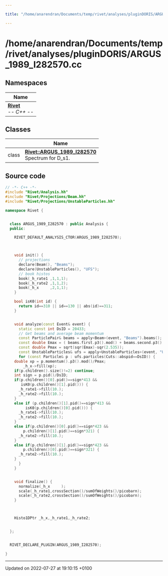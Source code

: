 ```yaml
---

title: "/home/anarendran/Documents/temp/rivet/analyses/pluginDORIS/ARGUS_1989_I282570.cc"

---
```


# /home/anarendran/Documents/temp/rivet/analyses/pluginDORIS/ARGUS_1989_I282570.cc



## Namespaces

| Name           |
| -------------- |
| **[Rivet](http://example.org/namespaces/namespacerivet/)** <br>-*- C++ -*-  |

## Classes

|                | Name           |
| -------------- | -------------- |
| class | **[Rivet::ARGUS_1989_I282570](http://example.org/classes/classrivet_1_1argus__1989__i282570/)** <br>Spectrum for D_s1.  |




## Source code

```cpp
// -*- C++ -*-
#include "Rivet/Analysis.hh"
#include "Rivet/Projections/Beam.hh"
#include "Rivet/Projections/UnstableParticles.hh"

namespace Rivet {


  class ARGUS_1989_I282570 : public Analysis {
  public:

    RIVET_DEFAULT_ANALYSIS_CTOR(ARGUS_1989_I282570);



    void init() {
      // projections
      declare(Beam(), "Beams");
      declare(UnstableParticles(), "UFS");
      // book histos
      book(_h_rate1 ,1,1,1);
      book(_h_rate2 ,1,1,2);
      book(_h_x     ,2,1,1);
    }

    bool isK0(int id) {
      return id==310 || id==130 || abs(id)==311;
    }


    void analyze(const Event& event) {
      static const int DsID = 20433;
      // Get beams and average beam momentum
      const ParticlePair& beams = apply<Beam>(event, "Beams").beams();
      const double Emax = ( beams.first.p3().mod() + beams.second.p3().mod() ) / 2.0;
      const double Pmax = sqrt(sqr(Emax)-sqr(2.535));
      const UnstableParticles& ufs = apply<UnstableParticles>(event, "UFS");
      for (const Particle& p : ufs.particles(Cuts::abspid==DsID)) {
    double xp = p.momentum().p3().mod()/Pmax;
        _h_x->fill(xp);
    if(p.children().size()!=2) continue;
    int sign = p.pid()/DsID;
    if(p.children()[0].pid()==sign*413 &&
       isK0(p.children()[1].pid())) {
      _h_rate1->fill(10.);
      _h_rate2->fill(10.);
    }
    else if (p.children()[1].pid()==sign*413 &&
         isK0(p.children()[0].pid())) {
      _h_rate1->fill(10.);
      _h_rate2->fill(10.);
    }
    else if(p.children()[0].pid()==sign*423 &&
        p.children()[1].pid()==sign*321) {
      _h_rate2->fill(10.);
    }
    else if(p.children()[1].pid()==sign*423 &&
        p.children()[0].pid()==sign*321) {
      _h_rate2->fill(10.);
    }
      }
    }


    void finalize() {
      normalize(_h_x     );
      scale(_h_rate1,crossSection()/sumOfWeights()/picobarn);
      scale(_h_rate2,crossSection()/sumOfWeights()/picobarn);
    }



    Histo1DPtr _h_x,_h_rate1,_h_rate2;


  };


  RIVET_DECLARE_PLUGIN(ARGUS_1989_I282570);

}
```


-------------------------------

Updated on 2022-07-27 at 19:10:15 +0100
